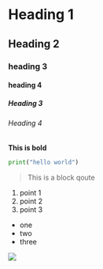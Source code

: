 # Heading 1
## Heading 2
### heading 3
#### heading 4
##### Heading 3
###### Heading 4

**This is bold**

```python
print("hello world")
```

>This is a block qoute
1. point 1
2. point 2
3. point 3

* one
* two
* three

<img src="https%3A%2F%2Fwww.wallpaperflare.com%2Fsearch%3Fwallpaper%3DHACKER&psig=AOvVaw117x9tdzLPipI9wxs7CM5d&ust=1737872651100000&source=images&cd=vfe&opi=89978449&ved=0CBQQjRxqFwoTCMCbrqKekIsDFQAAAAAdAAAAABAE" >

